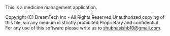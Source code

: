 This is a medicine management application.

Copyright (C) DreamTech Inc - All Rights Reserved
Unauthorized copying of this file, via any medium is strictly prohibited
Proprietary and confidential
For any use of this software please write us to shubhasishb10@gmail.com. 
 
